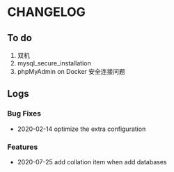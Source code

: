 # CHANGELOG

## To do

1. 双机  
2. mysql_secure_installation
3. phpMyAdmin on Docker 安全连接问题

## Logs

### Bug Fixes

* 2020-02-14  optimize the extra configuration

### Features

* 2020-07-25  add collation item when add databases

